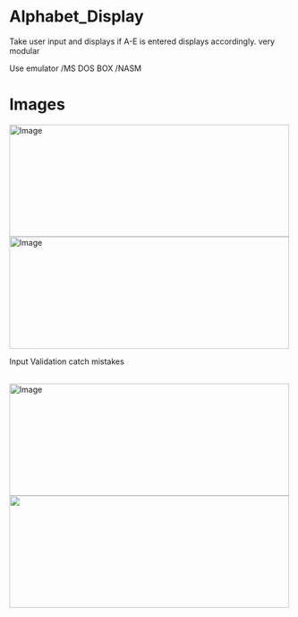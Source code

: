 # Alphabet_Display
Take user input and displays if A-E is entered
displays accordingly.
very modular

Use emulator /MS DOS BOX /NASM
####
<h1>Images</h1>
<img  alt="Image" width="500px" height="200px" src="https://firebasestorage.googleapis.com/v0/b/githubwork-a302a.appspot.com/o/Assembly_Project%2FScreenshot%202022-08-08%20002653.png?alt=media&token=138aaae7-1b74-42ca-a73e-c2efcdc938c3" />
<br/>
<img  alt="Image" width="500px" height="200px" src="https://firebasestorage.googleapis.com/v0/b/githubwork-a302a.appspot.com/o/Assembly_Project%2FScreenshot%202022-08-08%20002701.png?alt=media&token=e0296256-3a5a-43d2-a2a7-f9a4cbc2ee4f"/>
<br/>

<p>Input Validation catch mistakes</p>
<br/>
<img  alt="Image" width="500px" height="200px" src="https://firebasestorage.googleapis.com/v0/b/githubwork-a302a.appspot.com/o/Assembly_Project%2FScreenshot%202022-08-08%20002707.png?alt=media&token=e4029fc0-092a-4dc5-91d7-0cbdcb1b647e" />

<br/>
<img width="500px" height="200px" src="https://firebasestorage.googleapis.com/v0/b/githubwork-a302a.appspot.com/o/Assembly_Project%2FScreenshot%202022-08-08%20002713.png?alt=media&token=f710bed2-8f54-447c-adb9-2d1123a69c56" />

